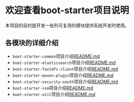 # 欢迎查看boot-starter项目说明
  本项目的目的是开发一些列可复用的模块提供系统开发时使用。
## 各模块的详细介绍
- `boot-starter-common`项目介绍[README.md](boot-starter-common/README.md)
- `boot-starter-elasticsearch`项目介绍[README.md](boot-starter-elasticsearch/README.md)
- `boot-starter-fastdfs-client`项目介绍[README.md](boot-starter-fastdfs-client/README.md)
- `boot-starter-maven-plugin`项目介绍[README.md](boot-starter-maven-plugin/README.md)
- `boot-starter-security-oauth`项目介绍[README.md](boot-starter-security-oauth/README.md)
- `boot-starter-ssm`项目介绍[README.md](boot-starter-ssm/README.md)
- `boot-starter-util`项目介绍[README.md](boot-starter-util/README.md)

